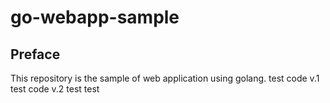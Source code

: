 # go-webapp-sample



## Preface
This repository is the sample of web application using golang.
test code v.1
test code v.2
test
test
